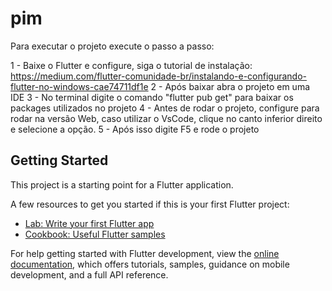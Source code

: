 # pim

Para executar o projeto execute o passo a passo:

1 - Baixe o Flutter e configure, siga o tutorial de instalação: https://medium.com/flutter-comunidade-br/instalando-e-configurando-flutter-no-windows-cae74711df1e
2 - Após baixar abra o projeto em uma IDE
3 - No terminal digite o comando "flutter pub get"  para baixar os packages utilizados no projeto
4 - Antes de rodar o projeto, configure para rodar na versão Web, caso utilizar o VsCode, clique no canto inferior direito e selecione a opção.
5 - Após isso digite F5 e rode o projeto

## Getting Started

This project is a starting point for a Flutter application.

A few resources to get you started if this is your first Flutter project:

- [Lab: Write your first Flutter app](https://docs.flutter.dev/get-started/codelab)
- [Cookbook: Useful Flutter samples](https://docs.flutter.dev/cookbook)

For help getting started with Flutter development, view the
[online documentation](https://docs.flutter.dev/), which offers tutorials,
samples, guidance on mobile development, and a full API reference.
